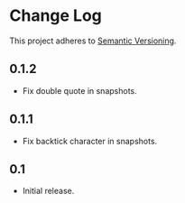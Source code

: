 # Change Log
This project adheres to [Semantic Versioning](http://semver.org/).

## 0.1.2
* Fix double quote in snapshots.

## 0.1.1
* Fix backtick character in snapshots.

## 0.1
* Initial release.

